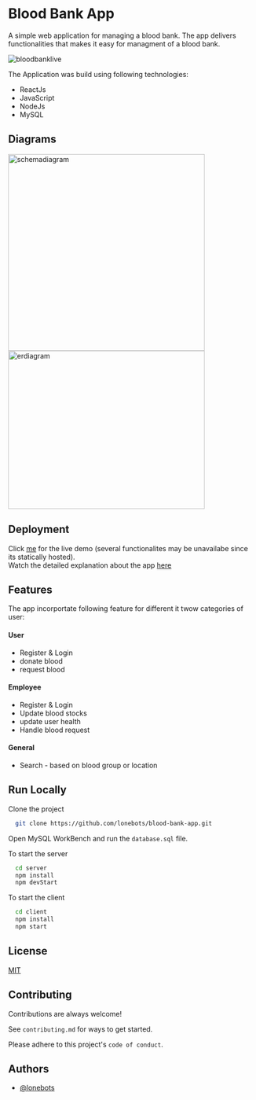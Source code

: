 
# Blood Bank App

A simple web application for managing a blood bank. The app delivers functionalities that makes it easy 
for managment of a blood bank.

![bloodbanklive](https://github.com/lonebots/blood-bank-app/blob/master/resources/livedemobbms.png)

The Application was build using following technologies: 
- ReactJs
- JavaScript
- NodeJs
- MySQL

## Diagrams
<img src = "https://github.com/lonebots/blood-bank-app/blob/master/resources/bbms%20relational%20schema.png" alt = "schemadiagram" width = "400" /> <img src = "https://github.com/lonebots/blood-bank-app/blob/master/resources/bbms%20er%20diagram.png" alt = "erdiagram" width = "400" height = "322" />

## Deployment

Click [me](https://lonebots.github.io/blood-bank-app/) for the live demo (several functionalites may be unavailabe since its statically hosted).\
Watch the detailed explanation about the app [here](https://youtu.be/LRvpY_4qsOk)

## Features

The app incorportate following feature for different it twow categories of user: 

#### User
- Register & Login
- donate blood 
- request blood 

#### Employee
- Register & Login
- Update blood stocks
- update user health
- Handle blood request

#### General
- Search - based on blood group or location



## Run Locally

Clone the project

```bash
  git clone https://github.com/lonebots/blood-bank-app.git
```

Open MySQL WorkBench and run the `database.sql` file. 

To start the server

```bash
  cd server             
  npm install 
  npm devStart          
```

To start the client

```bash
  cd client
  npm install
  npm start
```


## License

[MIT](https://choosealicense.com/licenses/mit/)


## Contributing

Contributions are always welcome!

See `contributing.md` for ways to get started.

Please adhere to this project's `code of conduct`.


## Authors

- [@lonebots](https://www.github.com/lonebots)

